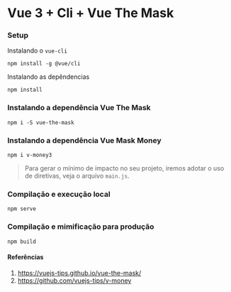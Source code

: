 # Vue 3 + Cli + Vue The Mask

### Setup

Instalando o `vue-cli`

```
npm install -g @vue/cli
```

Instalando as depêndencias
```
npm install
```

### Instalando a dependência Vue The Mask
```
npm i -S vue-the-mask
```

### Instalando a dependência Vue Mask Money
```
npm i v-money3
```

> Para gerar o mínimo de impacto no seu projeto, iremos adotar o uso de diretivas, veja o arquivo `main.js`.

### Compilação e execução local
```
npm serve
```

### Compilação e mimificação para produção

```
npm build
```


#### Referências

1. https://vuejs-tips.github.io/vue-the-mask/
1. https://github.com/vuejs-tips/v-money